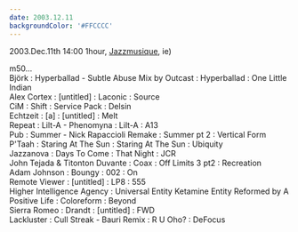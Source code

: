 ```yaml
---
date: 2003.12.11
backgroundColor: '#FFCCCC'
---
```


2003.Dec.11th 14:00 1hour, [Jazzmusique](http://www.netmusique.com/), ie)  

m50...  
Björk : Hyperballad - Subtle Abuse Mix by Outcast : Hyperballad : One Little Indian  
Alex Cortex : \[untitled\] : Laconic : Source  
CiM : Shift : Service Pack : Delsin  
Echtzeit : \[a\] : \[untitled\] : Melt  
Repeat : Lilt-A - Phenomyna : Lilt-A : A13  
Pub : Summer - Nick Rapaccioli Remake : Summer pt 2 : Vertical Form  
P'Taah : Staring At The Sun : Staring At The Sun : Ubiquity  
Jazzanova : Days To Come : That Night : JCR  
John Tejada & Titonton Duvante : Coax : Off Limits 3 pt2 : Recreation  
Adam Johnson : Boungy : 002 : On  
Remote Viewer : \[untitled\] : LP8 : 555  
Higher Intelligence Agency : Universal Entity Ketamine Entity Reformed by A Positive Life : Coloreform : Beyond  
Sierra Romeo : Drandt : \[untitled\] : FWD  
Lackluster : Cull Streak - Bauri Remix : R U Oho? : DeFocus